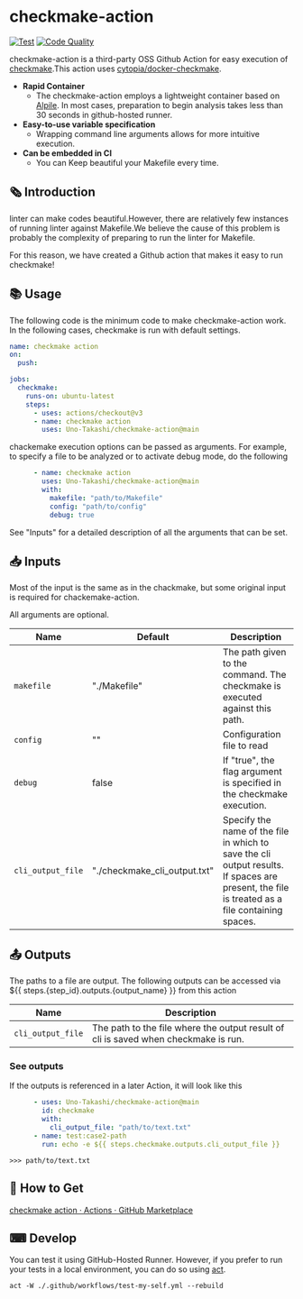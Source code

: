 # checkmake-action

[![Test](https://github.com/Uno-Takashi/checkmake-action/actions/workflows/test-my-self.yml/badge.svg?branch=main)](https://github.com/Uno-Takashi/checkmake-action/actions/workflows/test-my-self.yml)
[![Code Quality](https://github.com/Uno-Takashi/checkmake-action/actions/workflows/code-quality.yml/badge.svg?branch=main)](https://github.com/Uno-Takashi/checkmake-action/actions/workflows/code-quality.yml)

checkmake-action is a third-party OSS Github Action for easy execution of [checkmake](https://github.com/mrtazz/checkmake).This action uses [cytopia/docker-checkmake](https://github.com/cytopia/docker-checkmake).

- **Rapid Container**
  - The checkmake-action employs a lightweight container based on [Alpile](https://hub.docker.com/r/cytopia/checkmake). In most cases, preparation to begin analysis takes less than 30 seconds in github-hosted runner.
- **Easy-to-use variable specification**
  - Wrapping command line arguments allows for more intuitive execution.
- **Can be embedded in CI**
  - You can Keep beautiful your Makefile every time.

## 🗞️ Introduction

linter can make codes beautiful.However, there are relatively few instances of running linter against Makefile.We believe the cause of this problem is probably the complexity of preparing to run the linter for Makefile.

For this reason, we have created a Github action that makes it easy to run checkmake!

## 📚 Usage

The following code is the minimum code to make checkmake-action work. In the following cases, checkmake is run with default settings.

```yaml
name: checkmake action
on:
  push:

jobs:
  checkmake:
    runs-on: ubuntu-latest
    steps:
      - uses: actions/checkout@v3
      - name: checkmake action
        uses: Uno-Takashi/checkmake-action@main
```

chackemake execution options can be passed as arguments. For example, to specify a file to be analyzed or to activate debug mode, do the following

```yaml
      - name: checkmake action
        uses: Uno-Takashi/checkmake-action@main
        with:
          makefile: "path/to/Makefile"
          config: "path/to/config"
          debug: true
```

See "Inputs" for a detailed description of all the arguments that can be set.

## 📥 Inputs

Most of the input is the same as in the chackmake, but some original input is required for chackemake-action.

All arguments are optional.

| Name            | Default                      | Description                                                                                                                                   |
|-----------------|------------------------------|-----------------------------------------------------------------------------------------------------------------------------------------------|
| `makefile`        | "./Makefile"                 | The path given to the command. The checkmake is executed against this path.                                                                   |
| `config`          | ""                           | Configuration file to read                                                                                                                    |
| `debug`           | false                        | If "true", the flag argument is specified in the checkmake execution.                                                                         |
| `cli_output_file` | "./checkmake_cli_output.txt" | Specify the name of the file in which to save the cli output results. If spaces are present, the file is treated as a file containing spaces. |

## 📤 Outputs

The paths to a file are output. The following outputs can be accessed via ${{ steps.{step_id}.outputs.{output_name} }} from this action

| Name            | Description                                                                      |
|-----------------|----------------------------------------------------------------------------------|
| `cli_output_file` | The path to the file where the output result of cli is saved when checkmake is run. |

### See outputs

If the outputs is referenced in a later Action, it will look like this

```yaml
      - uses: Uno-Takashi/checkmake-action@main
        id: checkmake
        with: 
          cli_output_file: "path/to/text.txt"
      - name: test:case2-path
        run: echo -e ${{ steps.checkmake.outputs.cli_output_file }}
```

```shell
>>> path/to/text.txt
```

## 🛒 How to Get

[checkmake action · Actions · GitHub Marketplace](https://github.com/marketplace/actions/checkmake-action)

## ⌨ Develop

You can test it using GitHub-Hosted Runner. However, if you prefer to run your tests in a local environment, you can do so using [act](https://github.com/nektos/act).

```shell
act -W ./.github/workflows/test-my-self.yml --rebuild
```
